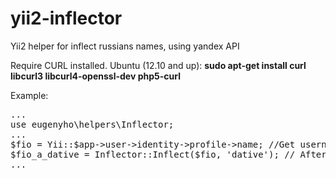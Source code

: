 # yii2-inflector
Yii2 helper for inflect russians names, using yandex API

Require CURL installed.
Ubuntu (12.10 and up): <b>sudo apt-get install curl libcurl3 libcurl4-openssl-dev php5-curl</b>

Example:
<pre>
...
use eugenyho\helpers\Inflector;
...
$fio = Yii::$app->user->identity->profile->name; //Get username Иванов Иван Иванович
$fio_a_dative = Inflector::Inflect($fio, 'dative'); // After inflect: Иванову Ивану Ивановичу
...
</pre>
    
